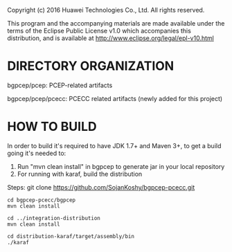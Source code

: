 Copyright (c) 2016 Huawei Technologies Co., Ltd. All rights reserved.

This program and the accompanying materials are made available under the terms of the Eclipse Public License v1.0 which accompanies this distribution, and is available at http://www.eclipse.org/legal/epl-v10.html

DIRECTORY ORGANIZATION
======================
bgpcep/pcep: PCEP-related artifacts

bgpcep/pcep/pcecc: PCECC related artifacts (newly added for this project)

HOW TO BUILD
============
In order to build it's required to have JDK 1.7+ and Maven 3+, to get a build going it's needed to:

1) Run "mvn clean install" in bgpcep to generate jar in your local repository
2) For running with karaf, build the distribution 

Steps:
    git clone https://github.com/SojanKoshy/bgpcep-pcecc.git

    cd bgpcep-pcecc/bgpcep
    mvn clean install

    cd ../integration-distribution
    mvn clean install

    cd distribution-karaf/target/assembly/bin
    ./karaf